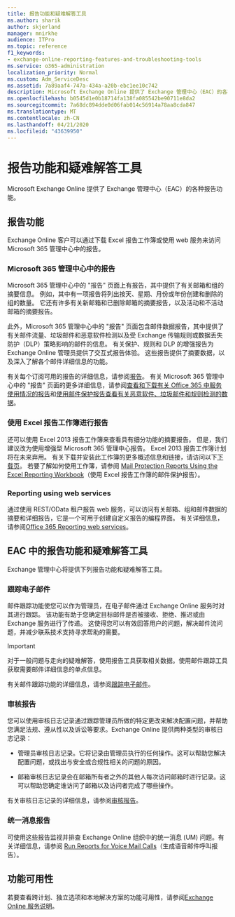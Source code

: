```yaml
---
title: 报告功能和疑难解答工具
ms.author: sharik
author: skjerland
manager: mnirkhe
audience: ITPro
ms.topic: reference
f1_keywords:
- exchange-online-reporting-features-and-troubleshooting-tools
ms.service: o365-administration
localization_priority: Normal
ms.custom: Adm_ServiceDesc
ms.assetid: 7a89aaf4-747a-434a-a20b-ebc1ee10c742
description: Microsoft Exchange Online 提供了 Exchange 管理中心（EAC）的各种报告功能。
ms.openlocfilehash: b0545d1e0b18714fa138fa085542be90711e8da2
ms.sourcegitcommit: 7a68dc894dde0d06fab014c56914a78aa8cda847
ms.translationtype: MT
ms.contentlocale: zh-CN
ms.lasthandoff: 04/21/2020
ms.locfileid: "43639950"
---
```

# <a name="reporting-features-and-troubleshooting-tools"></a>报告功能和疑难解答工具

Microsoft Exchange Online 提供了 Exchange 管理中心（EAC）的各种报告功能。
  
## <a name="reporting-features"></a>报告功能

Exchange Online 客户可以通过下载 Excel 报告工作簿或使用 web 服务来访问 Microsoft 365 管理中心中的报告。
  
### <a name="reporting-in-the-microsoft-365-admin-center"></a>Microsoft 365 管理中心中的报告

Microsoft 365 管理中心中的 "报告" 页面上有报告，其中提供了有关邮箱和组的摘要信息。 例如，其中有一项报告将列出按天、星期、月份或年份创建和删除的组的数量。 它还有许多有关新邮箱和已删除邮箱的摘要报告，以及活动和不活动邮箱的摘要报告。 
  
此外，Microsoft 365 管理中心中的 "报告" 页面包含邮件数据报告，其中提供了有关邮件流量、垃圾邮件和恶意软件检测以及受 Exchange 传输规则或数据丢失防护（DLP）策略影响的邮件的信息。 有关保护、规则和 DLP 的增强报告为 Exchange Online 管理员提供了交互式报告体验。 这些报告提供了摘要数据，以及深入了解各个邮件详细信息的功能。
  
有关每个订阅可用的报告的详细信息，请参阅[报告](../office-365-platform-service-description/reports.md)。 有关 Microsoft 365 管理中心中的 "报告" 页面的更多详细信息，请参阅[查看和下载有关 Office 365 中服务使用情况的报告](https://go.microsoft.com/fwlink/p/?LinkId=401187)和[使用邮件保护报告查看有关恶意软件、垃圾邮件和规则检测的数据](https://go.microsoft.com/fwlink/p/?LinkID=401102)。
  
### <a name="reporting-using-the-excel-reporting-workbook"></a>使用 Excel 报告工作簿进行报告

还可以使用 Excel 2013 报告工作簿来查看具有细分功能的摘要报告。 但是，我们建议改为使用增强型 Microsoft 365 管理中心报告。 Excel 2013 报告工作簿计划将在未来弃用。 有关下载并安装此工作簿的更多概述信息和链接，请访问以下[下载页](https://go.microsoft.com/fwlink/p/?LinkId=271776)。 若要了解如何使用工作簿，请参阅 [Mail Protection Reports Using the Excel Reporting Workbook](https://go.microsoft.com/fwlink/p/?LinkId=285211)（使用 Excel 报告工作簿的邮件保护报告）。 
  
### <a name="reporting-using-web-services"></a>Reporting using web services

通过使用 REST/OData 租户报告 web 服务，可以访问有关邮箱、组和邮件数据的摘要和详细报告，它是一个可用于创建自定义报告的编程界面。 有关详细信息，请参阅[Office 365 Reporting web services](https://go.microsoft.com/fwlink/p/?LinkId=287041)。
  
## <a name="reporting-features-and-troubleshooting-tools-in-the-eac"></a>EAC 中的报告功能和疑难解答工具

Exchange 管理中心将提供下列报告功能和疑难解答工具。
  
### <a name="trace-an-email-message"></a>跟踪电子邮件

邮件跟踪功能使您可以作为管理员，在电子邮件通过 Exchange Online 服务时对其进行跟踪。 该功能有助于您确定目标邮件是否被接收、拒绝、推迟或由 Exchange 服务进行了传递。 这使得您可以有效回答用户的问题，解决邮件流问题，并减少联系技术支持寻求帮助的需要。
  
> [!IMPORTANT]
> 对于一般问题与走向的疑难解答，使用报告工具获取相关数据。使用邮件跟踪工具获取需要邮件详细信息的单点信息。 
  
有关邮件跟踪功能的详细信息，请参阅[跟踪电子邮件](https://go.microsoft.com/fwlink/p/?LinkId=271777)。
  
### <a name="auditing-reports"></a>审核报告

您可以使用审核日志记录通过跟踪管理员所做的特定更改来解决配置问题，并帮助您满足法规、遵从性以及诉讼等要求。Exchange Online 提供两种类型的审核日志记录：
  
- 管理员审核日志记录。它将记录由管理员执行的任何操作。这可以帮助您解决配置问题，或找出与安全或合规性相关的问题的原因。 
    
- 邮箱审核日志记录会在邮箱所有者之外的其他人每次访问邮箱时进行记录。这可以帮助您确定谁访问了邮箱以及访问者完成了哪些操作。 
    
有关审核日志记录的详细信息，请参阅[审核报告](https://go.microsoft.com/fwlink/p/?LinkId=271779)。
  
### <a name="unified-messaging-reports"></a>统一消息报告

可使用这些报告监视并排查 Exchange Online 组织中的统一消息 (UM) 问题。有关详细信息，请参阅 [Run Reports for Voice Mail Calls](https://go.microsoft.com/fwlink/p/?LinkId=287042)（生成语音邮件呼叫报告）。
  
## <a name="feature-availability"></a>功能可用性

若要查看跨计划、独立选项和本地解决方案的功能可用性，请参阅[Exchange Online 服务说明](exchange-online-service-description.md)。
  

